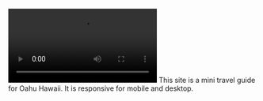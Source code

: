 

![](https://github.com/dairy-free/Oahutravelguide/blob/master/dist/images/oahu.mp4)
This site is a mini travel guide for Oahu Hawaii. It is responsive for
mobile and desktop.
